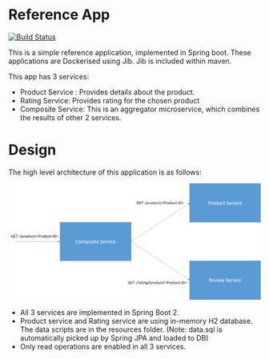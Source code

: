 # Reference App

[![Build Status](https://travis-ci.org/joemccann/dillinger.svg?branch=master)](https://travis-ci.org/joemccann/dillinger)

This is a simple reference application, implemented in Spring boot. These applications are Dockerised using Jib. Jib is included within maven.

This app has 3 services:

- Product Service : Provides details about the product.
- Rating Service: Provides rating for the chosen product
- Composite Service: This is an aggregator microservice, which combines the results of other 2 services.

# Design

The high level architecture of this application is as follows:

![Application Architecture](ReferenceAppArchitecture.png)

- All 3 services are implemented in Spring Boot 2.
- Product service and Rating service are using in-memory H2 database. The data scripts are in the resources folder. (Note: data.sql is automatically picked up by Spring JPA and loaded to DB)
- Only read operations are enabled in all 3 services.
